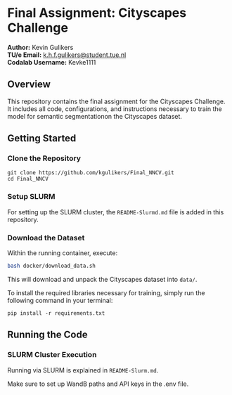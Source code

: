 # Final Assignment: Cityscapes Challenge

**Author:** Kevin Gulikers  
**TU/e Email:** k.h.f.gulikers@student.tue.nl  
**Codalab Username:** Kevke1111



## Overview
This repository contains the final assignment for the Cityscapes Challenge. It includes all code, configurations, and instructions necessary to train the model for semantic segmentationon the Cityscapes dataset.



## Getting Started

### Clone the Repository
```
git clone https://github.com/kgulikers/Final_NNCV.git
cd Final_NNCV
```

### Setup SLURM

For setting up the SLURM cluster, the `README-Slurmd.md` file is  added in this repository. 


### Download the Dataset
Within the running container, execute:

```bash
bash docker/download_data.sh
```

This will download and unpack the Cityscapes dataset into `data/`.

To install the required libraries necessary for training, simply run the following command in your terminal:

```
pip install -r requirements.txt
```

## Running the Code


### SLURM Cluster Execution
Running via SLURM is explained in `README-Slurm.md`.


Make sure to set up WandB paths and API keys in the .env file.

